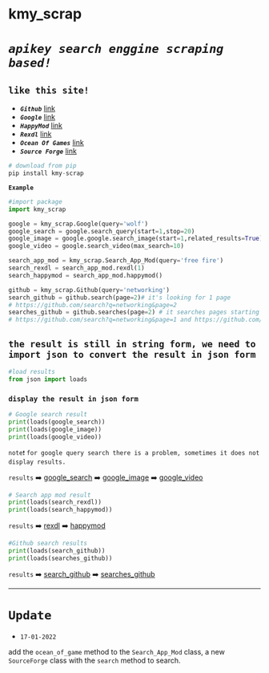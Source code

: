 # kmy_scrap

# *`apikey search enggine scraping based!`*


## **`like this site!`**

- **_`Github`_** [link](https://github.com/search?q=)
- **_`Google`_** [link](https://google.com/search?q=)
- **_`HappyMod`_** [link](https://www.happymod.com/?q=)
- **_`Rexdl`_** [link](https://www.rexdl.com)
- **_`Ocean Of Games`_** [link](http://oceanofgames.com/)
- **_`Source Forge`_** [link](https://sourceforge.net/)


```python
# download from pip
pip install kmy-scrap
```

**`Example`**

```python 
#import package
import kmy_scrap

google = kmy_scrap.Google(query='wolf')
google_search = google.search_query(start=1,stop=20)
google_image = google.google.search_image(start=1,related_results=True)
google_video = google.search_video(max_search=10)

search_app_mod = kmy_scrap.Search_App_Mod(query='free fire')
search_rexdl = search_app_mod.rexdl(1)
search_happymod = search_app_mod.happymod()

github = kmy_scrap.Github(query='networking')
search_github = github.search(page=2)# it's looking for 1 page 
# https://github.com/search?q=networking&page=2
searches_github = github.searches(page=2) # it searches pages starting from 1 to stop at the specified page
# https://github.com/search?q=networking&page=1 and https://github.com/search?q=networking&page=2
```

## ```the result is still in string form, we need to import json to convert the result in json form```
```python
#load results
from json import loads
```
### ```display the result in json form```
```python
# Google search result
print(loads(google_search))
print(loads(google_image))
print(loads(google_video))
```
``note❗`` ```for google query search there is a problem, sometimes it does not display results.```

```results``` ➡️ [google_search](response/google.search_query(start=1,stop=10).json) ➡️ [google_image](response/google.search_image(start=1,related_results=True).json)  ➡️  [google_video](response/google.search_video(max_search=10).json)

```python
# Search app mod result
print(loads(search_rexdl))
print(loads(search_happymod))
```
```results``` ➡️ [rexdl](response/search_app_mod.rexdl(1).json) ➡️ [happymod](response/search_app_mod.happymod().json)

```python
#Github search results
print(loads(search_github))
print(loads(searches_github))
```
```results``` ➡️ [search_github](response/github.search(page=2).json) ➡️ [searches_github](response/github.searches(page=2).json)
<hr>

# ```Update```

- ```17-01-2022``` 

add the ```ocean_of_game``` method to the ```Search_App_Mod``` class, a new ```SourceForge``` class with the ```search``` method to search.

